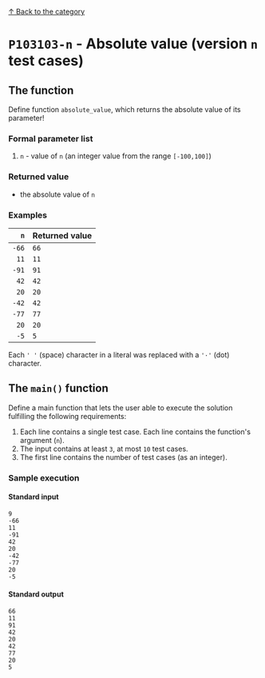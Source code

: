[↑ Back to the category](./README.md)

# `P103103-n` - Absolute value (version `n` test cases)

## The function

Define function `absolute_value`, which returns the absolute value of its parameter!


### Formal parameter list

1. `n` - value of `n` (an integer value from the range `[-100,100]`)

### Returned value

* the absolute value of `n`

### Examples

| `n` | Returned value | 
| ---: | :-- | 
| `-66` | `66` | 
| `11` | `11` | 
| `-91` | `91` | 
| `42` | `42` | 
| `20` | `20` | 
| `-42` | `42` | 
| `-77` | `77` | 
| `20` | `20` | 
| `-5` | `5` | 

Each `' '` (space) character in a literal was replaced with a  `'·'` (dot) character.

## The `main()` function

Define a main function that lets the user able to execute the solution fulfilling the following requirements:

1. Each line contains a single test case. Each line contains the function's argument (`n`).
1. The input contains at least `3`, at most `10` test cases.
1. The first line contains the number of test cases (as an integer).

### Sample execution

#### Standard input

```
9
-66
11
-91
42
20
-42
-77
20
-5
```

#### Standard output

```
66
11
91
42
20
42
77
20
5
```
